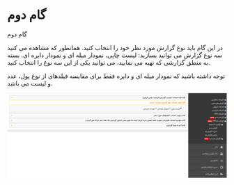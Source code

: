 # گام دوم    

گام دوم

در این گام باید نوع گزارش مورد نظر خود را انتخاب کنید. همانطور که مشاهده می کنید سه نوع گزارش می توانید بسازید: لیست چاپی، نمودار میله ای و نمودار دایره ای. بسته به منطق گزارشی که تهیه می نمایید، می توانید یکی از این  سه نوع را انتخاب کنید.

توجه داشته باشید که نمودار میله ای و دایره فقط برای مقایسه فیلدهای از نوع پول، عدد و لیست می باشد.

![](Secondstep/NewReport2.png)